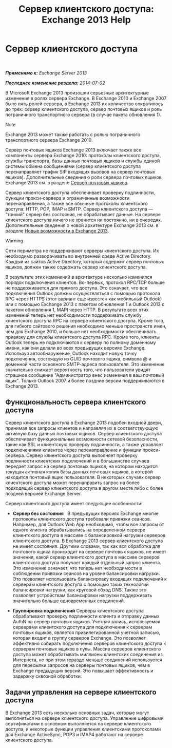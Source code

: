 ﻿---
title: 'Сервер клиентского доступа: Exchange 2013 Help'
TOCTitle: Сервер клиентского доступа
ms:assetid: 87e206ab-7a7b-4b4f-be1a-5035713c74d2
ms:mtpsurl: https://technet.microsoft.com/ru-ru/library/Dd298114(v=EXCHG.150)
ms:contentKeyID: 50488540
ms.date: 04/30/2018
mtps_version: v=EXCHG.150
ms.translationtype: HT
---

# Сервер клиентского доступа

 

_**Применимо к:** Exchange Server 2013_

_**Последнее изменение раздела:** 2014-07-02_

В Microsoft Exchange 2013 произошли серьезные архитектурные изменения в ролях сервера Exchange. В Exchange 2010 и Exchange 2007 было пять ролей сервера, в Exchange 2013 их количество сократилось до трех: сервер клиентского доступа, сервер почтовых ящиков и роль пограничного транспортного сервера (в случае пакета обновления 1).

> [!NOTE]  
> Exchange 2013 может также работать с ролью пограничного транспортного сервера Exchange 2010.


Сервер почтовых ящиков Exchange 2013 включает также все компоненты сервера Exchange 2010: протоколы клиентского доступа, службы транспорта, базы данных почтовых ящиков и службы единой системы обмена сообщениями (сервер клиентского доступа перенаправляет трафик SIP входящих вызовов на сервер почтовых ящиков). Дополнительные сведения о роли сервера почтовых ящиков Exchange 2013 см. в разделе [Сервер почтовых ящиков](mailbox-server-exchange-2013-help.md).

Сервер клиентского доступа обеспечивает проверку подлинности, функции прокси-сервера и ограниченные возможности перенаправления, а также все обычные протоколы клиентского доступа: HTTP, POP, IMAP и SMTP. Сервер клиентского доступа — "тонкий" сервер без состояния, не обрабатывает данные. На сервере клиентского доступа ничего не хранится ни постоянно, ни в очередях. Дополнительные сведения о новой архитектуре Exchange 2013 см. в разделе [Новые возможности в Exchange 2013](what-s-new-in-exchange-2013-exchange-2013-help.md).

> [!WARNING]  
> Сети периметра не поддерживают серверы клиентского доступа. Их необходимо разворачивать во внутренней среде Active Directory. Каждый из сайтов Active Directory, который содержит сервер почтовых ящиков, должен также содержать сервер клиентского доступа.


В результате этих изменений в архитектуре несколько изменился порядок подключения клиентов. Во-первых, протокол RPC/TCP больше не поддерживается для прямого доступа. Это означает, что все подключения Outlook должны осуществляться с помощью протокола RPC через HTTPS (этот вариант еще известен как мобильный Outlook) или с помощью Exchange 2013 с пакетом обновления 1 и Outlook 2013 с пакетом обновления 1, MAPI через HTTP. В результате всех этих изменений теперь нет необходимости поддерживать службу клиентского доступа RPC на сервере клиентского доступа. Кроме того, для гибкого сайтового решения необходимо меньше пространств имен, чем для Exchange 2010, и больше нет необходимости обеспечивать привязку для службы клиентского доступа RPC. Кроме того, клиенты Outlook теперь не подключаются к серверу по полному доменному имени, как они делали во всех предыдущих версиях Exchange. Используя автообнаружение, Outlook находит новую точку подключения, состоящую из GUID почтового ящика, символа @ и доменной части основного SMTP-адреса пользователя. Это изменение значительно снижает вероятность того, что пользователи увидят страшное сообщение "Администратор внес изменения в ваш почтовый ящик". Только Outlook 2007 и более поздние версии поддерживаются в Exchange 2013.

## Функциональность сервера клиентского доступа

Сервер клиентского доступа в Exchange 2013 подобен входной двери, принимая все запросы клиентов и направляя их в соответствующую активную базу данных почтовых ящиков. Сервер клиентского доступа обеспечивает функциональные возможности сетевой безопасности, такие как SSL и клиентскую проверку подлинности, а также управляет подключениями клиентов через перенаправление и функции прокси-сервера. Сервер клиентского доступа выполняет проверку подлинности клиентских подключений и в большинстве случаев передает запрос на сервер почтовых ящиков, на котором находится текущая активная копия базы данных почтовых ящиков, в которой находится почтовый ящик пользователя. В некоторых случаях сервер клиентского доступа может перенаправить запрос на более подходящий сервер клиентского доступа в другом месте либо с более поздней версией Exchange Server.

Сервер клиентского доступа имеет следующие особенности:

  - **Сервер без состояния**   В предыдущих версиях Exchange многие протоколы клиентского доступа требовали привязки сеансов. Например, для Outlook Web App необходимо, чтобы все запросы от одного клиента обрабатывались на определенном сервере клиентского доступа в массиве с балансировкой нагрузки серверов клиентского доступа. В Exchange 2013 сервер клиентского доступа не имеет состояния. Другими словами, так как вся обработка для почтового ящика происходит на сервере почтовых ящиков, не имеет значения, какой сервер клиентского доступа в массиве серверов клиентского доступа получает каждый отдельный запрос клиента. Это изменение означает, что теперь нет необходимости в соблюдении привязки сеансов на уровне балансировки нагрузки. Это позволяет использовать балансировку входящих подключений к серверам клиентского доступа с помощью таких технологий балансировки нагрузки, как круговой обход DNS. Также это позволяет устройствам балансировки нагрузки поддерживать значительно больше одновременных соединений.

  - **Группировка подключений** Серверы клиентского доступа обрабатывают проверку подлинности клиента и отправку данных AuthN на сервер почтовых ящиков. Учетная запись, используемая серверами клиентского доступа для подключения к серверам почтовых ящиков, является привилегированной учетной записью, которая входит в группу серверов Exchange. Это позволяет эффективно собирать подключения серверов клиентского доступа к серверам почтовых ящиков в пулы. Массив серверов клиентского доступа может обрабатывать миллионы клиентских соединения из Интернета, но при этом гораздо меньше соединений используется для пересылки запросов на серверы почтовых ящиков, чем в Exchange предыдущих версий. Это повышает эффективность и задержку сквозной обработки.

## Задачи управления на сервере клиентского доступа

В Exchange 2013 есть несколько основных задач, которые могут выполняться на сервере клиентского доступа. Управление цифровыми сертификатами в основном выполняется на сервере клиентского доступа, и некоторые функции управления клиентскими протоколами для Exchange ActiveSync, POP3 и IMAP4 работают на сервере клиентского доступа.

